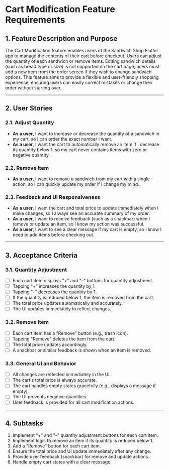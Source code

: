 # Cart Modification Feature Requirements

## 1. Feature Description and Purpose

The Cart Modification feature enables users of the Sandwich Shop Flutter app to manage the contents of their cart before checkout. Users can adjust the quantity of each sandwich or remove items. Editing sandwich details (such as bread type or size) is not supported on the cart page; users must add a new item from the order screen if they wish to change sandwich options. This feature aims to provide a flexible and user-friendly shopping experience, ensuring users can easily correct mistakes or change their order without starting over.

---

## 2. User Stories

### 2.1. Adjust Quantity

- **As a user**, I want to increase or decrease the quantity of a sandwich in my cart, so I can order the exact number I want.
- **As a user**, I want the cart to automatically remove an item if I decrease its quantity below 1, so my cart never contains items with zero or negative quantity.

### 2.2. Remove Item

- **As a user**, I want to remove a sandwich from my cart with a single action, so I can quickly update my order if I change my mind.

### 2.3. Feedback and UI Responsiveness

- **As a user**, I want the cart and total price to update immediately when I make changes, so I always see an accurate summary of my order.
- **As a user**, I want to receive feedback (such as a snackbar) when I remove or update an item, so I know my action was successful.
- **As a user**, I want to see a clear message if my cart is empty, so I know I need to add items before checking out.

---

## 3. Acceptance Criteria

### 3.1. Quantity Adjustment

- [ ] Each cart item displays "+" and "–" buttons for quantity adjustment.
- [ ] Tapping "+" increases the quantity by 1.
- [ ] Tapping "–" decreases the quantity by 1.
- [ ] If the quantity is reduced below 1, the item is removed from the cart.
- [ ] The total price updates automatically and accurately.
- [ ] The UI updates immediately to reflect changes.

### 3.2. Remove Item

- [ ] Each cart item has a "Remove" button (e.g., trash icon).
- [ ] Tapping "Remove" deletes the item from the cart.
- [ ] The total price updates accordingly.
- [ ] A snackbar or similar feedback is shown when an item is removed.

### 3.3. General UI and Behavior

- [ ] All changes are reflected immediately in the UI.
- [ ] The cart's total price is always accurate.
- [ ] The cart handles empty states gracefully (e.g., displays a message if empty).
- [ ] The UI prevents negative quantities.
- [ ] User feedback is provided for all cart modification actions.

---

## 4. Subtasks

1. Implement "+" and "–" quantity adjustment buttons for each cart item.
2. Implement logic to remove an item if its quantity is reduced below 1.
3. Add a "Remove" button for each cart item.
4. Ensure the total price and UI update immediately after any change.
5. Provide user feedback (snackbar) for remove and update actions.
6. Handle empty cart states with a clear message.
